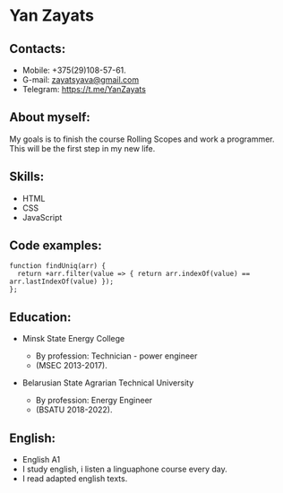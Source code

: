 # Yan Zayats

## Contacts:

- Mobile: +375(29)108-57-61.
- G-mail: zayatsyava@gmail.com
- Telegram: https://t.me/YanZayats

## About myself:

My goals is to finish the course Rolling Scopes and work a programmer. This will be the first step in my new life.

## Skills:

- HTML
- CSS
- JavaScript

## Code examples:

```
function findUniq(arr) {
  return +arr.filter(value => { return arr.indexOf(value) == arr.lastIndexOf(value) });
};
```

## Education:

- Minsk State Energy College

  - By profession: Technician - power engineer
  - (MSEC 2013-2017).

- Belarusian State Agrarian Technical University

  - By profession: Energy Engineer
  - (BSATU 2018-2022).

## English:

- English A1
- I study english, i listen a linguaphone course every day.
- I read adapted english texts.
